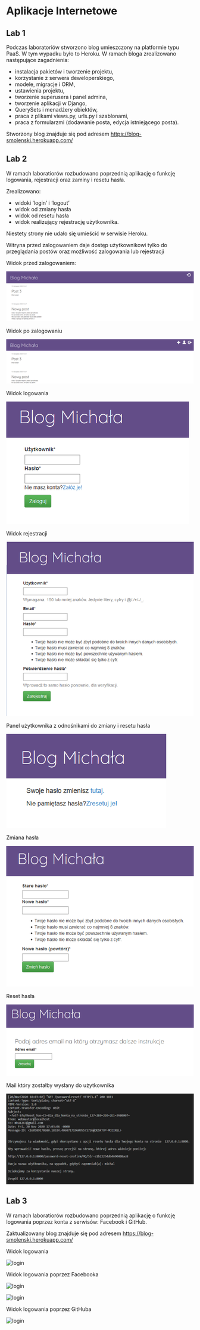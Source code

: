 # Aplikacje Internetowe

## Lab 1
Podczas laboratoriów stworzono blog umieszczony na platformie typu PaaS. W tym wypadku było to Heroku.
W ramach bloga zrealizowano następujące zagadnienia:
 - instalacja pakietów i tworzenie projektu,
 - korzystanie z serwera deweloperskiego,
 - modele, migracje i ORM,
 - ustawienia projektu,
 - tworzenie superusera i panel admina,
 - tworzenie aplikacji w Django,
 - QuerySets i menadżery obiektów,
 - praca z plikami views.py, urls.py i szablonami,
 - praca z formularzmi (dodawanie posta, edycja istniejącego posta).
 
Stworzony blog znajduje się pod adresem https://blog-smolenski.herokuapp.com/
 
## Lab 2
W ramach laboratiorów rozbudowano poprzednią aplikację o funkcję logowania, rejestracji oraz zaminy i resetu hasła.

Zrealizowano:
 - widoki ‘login’ i ‘logout’
 - widok od zmiany hasła
 - widok od resetu hasła
 - widok realizujący rejestrację użytkownika.
 
 Niestety strony nie udało się umieścić w serwisie Heroku.
 
 Witryna przed zalogowaniem daje dostęp użytkownikowi tylko do przeglądania postów oraz możliwość zalogowania lub rejestracji
 
 Widok przed zalogowaniem:
 
 ![niezalogowany](blog/images/niezalogowany.png)
 
 Widok po zalogowaniu
 
 ![pozalogowaniu](blog/images/pozalogowaniu.png)
 
 Widok logowania
 
 ![logowanie](blog/images/logowanie.png)

 Widok rejestracji
 
 ![rejestracja](blog/images/rejestracja.png)

 Panel użytkownika z odnośnikami do zmiany i resetu hasła
 
 ![profil](blog/images/profil.png)

 Zmiana hasła
 
 ![zmianaHasla](blog/images/zmianaHasla.png)
 
  Reset hasła
  
 ![resetHasla](blog/images/resetHasla.png)
 
 Mail który zostałby wysłany do użytkownika
 
 ![email](blog/images/email.png)
 
## Lab 3
W ramach laboratiorów rozbudowano poprzednią aplikację o funkcję logowania poprzez konta z serwisów: Facebook i GitHub.

Zaktualizowany blog znajduje się pod adresem https://blog-smolenski.herokuapp.com/

Widok logowania
 
![login](blog/images/login.png)

Widok logowania poprzez Facebooka
 
![login](blog/images/facebook_login1.png)

![login](blog/images/facebook_login2.png)

Widok logowania poprzez GitHuba
 
![login](blog/images/github_heroku.png)